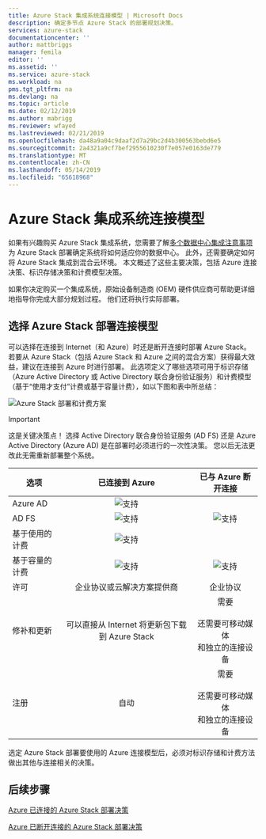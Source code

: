 ```yaml
---
title: Azure Stack 集成系统连接模型 | Microsoft Docs
description: 确定多节点 Azure Stack 的部署规划决策。
services: azure-stack
documentationcenter: ''
author: mattbriggs
manager: femila
editor: ''
ms.assetid: ''
ms.service: azure-stack
ms.workload: na
pms.tgt_pltfrm: na
ms.devlang: na
ms.topic: article
ms.date: 02/12/2019
ms.author: mabrigg
ms.reviewer: wfayed
ms.lastreviewed: 02/21/2019
ms.openlocfilehash: da48a9a04c9daaf2d7a29bc2d4b300563bebd6e5
ms.sourcegitcommit: 2a4321a9cf7bef2955610230f7e057e0163de779
ms.translationtype: MT
ms.contentlocale: zh-CN
ms.lasthandoff: 05/14/2019
ms.locfileid: "65618968"
---
```

# <a name="azure-stack-integrated-systems-connection-models"></a>Azure Stack 集成系统连接模型
如果有兴趣购买 Azure Stack 集成系统，您需要了解[多个数据中心集成注意事项](azure-stack-datacenter-integration.md)为 Azure Stack 部署确定系统将如何适应你的数据中心。 此外，还需要确定如何将 Azure Stack 集成到混合云环境。 本文概述了这些主要决策，包括 Azure 连接决策、标识存储决策和计费模型决策。

如果你决定购买一个集成系统，原始设备制造商 (OEM) 硬件供应商可帮助更详细地指导你完成大部分规划过程。 他们还将执行实际部署。

## <a name="choose-an-azure-stack-deployment-connection-model"></a>选择 Azure Stack 部署连接模型
可以选择在连接到 Internet（和 Azure）时还是断开连接时部署 Azure Stack。 若要从 Azure Stack（包括 Azure Stack 和 Azure 之间的混合方案）获得最大效益，建议在连接到 Azure 时进行部署。 此选项定义了哪些选项可用于标识存储（Azure Active Directory 或 Active Directory 联合身份验证服务）和计费模型（基于“使用才支付”计费或基于容量计费），如以下图和表中所总结： 

![Azure Stack 部署和计费方案](media/azure-stack-connection-models/azure-stack-scenarios.png)  
  
> [!IMPORTANT]
> 这是关键决策点！ 选择 Active Directory 联合身份验证服务 (AD FS) 还是 Azure Active Directory (Azure AD) 是在部署时必须进行的一次性决策。 您以后无法更改此无需重新部署整个系统。  


|选项|已连接到 Azure|已与 Azure 断开连接|
|-----|:-----:|:-----:|
|Azure AD|![支持](media/azure-stack-connection-models/check.png)| |
|AD FS|![支持](media/azure-stack-connection-models/check.png)|![支持](media/azure-stack-connection-models/check.png)|
|基于使用的计费|![支持](media/azure-stack-connection-models/check.png)| |
|基于容量的计费|![支持](media/azure-stack-connection-models/check.png)|![支持](media/azure-stack-connection-models/check.png)|
|许可| 企业协议或云解决方案提供商 | 企业协议 |
|修补和更新|可以直接从 Internet 将更新包下载到 Azure Stack |  需要<br><br>还需要可移动媒体<br> 和独立的连接设备 |
| 注册 | 自动 | 需要<br><br>还需要可移动媒体<br> 和独立的连接设备 |

选定 Azure Stack 部署要使用的 Azure 连接模型后，必须对标识存储和计费方法做出其他与连接相关的决策。 

## <a name="next-steps"></a>后续步骤

[Azure 已连接的 Azure Stack 部署决策](azure-stack-connected-deployment.md)

[Azure 已断开连接的 Azure Stack 部署决策](azure-stack-disconnected-deployment.md)
